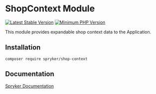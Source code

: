 # ShopContext Module
[![Latest Stable Version](https://poser.pugx.org/spryker/shop-context/v/stable.svg)](https://packagist.org/packages/spryker/shop-context)
[![Minimum PHP Version](https://img.shields.io/badge/php-%3E%3D%208.1-8892BF.svg)](https://php.net/)

This module provides expandable shop context data to the Application.

## Installation

```
composer require spryker/shop-context
```

## Documentation

[Spryker Documentation](https://docs.spryker.com)
